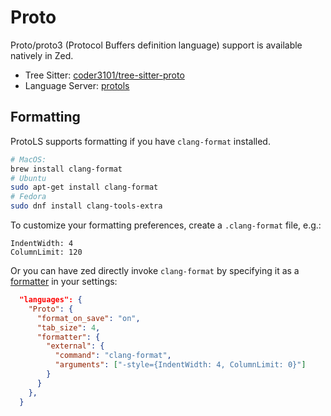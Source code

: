 # Proto

Proto/proto3 (Protocol Buffers definition language) support is available natively in Zed.

- Tree Sitter: [coder3101/tree-sitter-proto](https://github.com/coder3101/tree-sitter-proto)
- Language Server: [protols](https://github.com/coder3101/protols)

## Formatting

ProtoLS supports formatting if you have `clang-format` installed.

```sh
# MacOS:
brew install clang-format
# Ubuntu
sudo apt-get install clang-format
# Fedora
sudo dnf install clang-tools-extra
```

To customize your formatting preferences, create a `.clang-format` file, e.g.:

```clang-format
IndentWidth: 4
ColumnLimit: 120
```

Or you can have zed directly invoke `clang-format` by specifying it as a [formatter](https://zed.dev/docs/configuring-zed#formatter) in your settings:

```json
  "languages": {
    "Proto": {
      "format_on_save": "on",
      "tab_size": 4,
      "formatter": {
        "external": {
          "command": "clang-format",
          "arguments": ["-style={IndentWidth: 4, ColumnLimit: 0}"]
        }
      }
    },
  }
```
